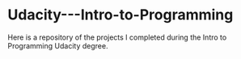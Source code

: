 # Udacity---Intro-to-Programming

Here is a repository of the projects I completed during the Intro to Programming Udacity degree.
